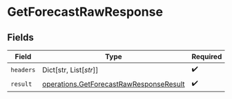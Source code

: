 # GetForecastRawResponse


## Fields

| Field                                                                                              | Type                                                                                               | Required                                                                                           | Description                                                                                        |
| -------------------------------------------------------------------------------------------------- | -------------------------------------------------------------------------------------------------- | -------------------------------------------------------------------------------------------------- | -------------------------------------------------------------------------------------------------- |
| `headers`                                                                                          | Dict[str, List[*str*]]                                                                             | :heavy_check_mark:                                                                                 | N/A                                                                                                |
| `result`                                                                                           | [operations.GetForecastRawResponseResult](../../models/operations/getforecastrawresponseresult.md) | :heavy_check_mark:                                                                                 | N/A                                                                                                |
